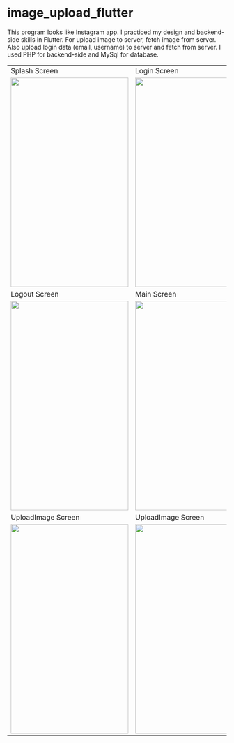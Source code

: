 # image_upload_flutter

This program looks like Instagram app. I practiced my design and backend-side skills in Flutter. For upload image to server, fetch image from server. Also upload login data (email, username) to server and fetch from server. I used PHP for backend-side and MySql for database.



<!DOCTYPE html>
<html>
<body>
  
  <table>
  <tr>
    <td>Splash Screen</td>
     <td>Login Screen</td>
     <td>Register Screen</td>
  </tr>
  <tr>
    <td><img src="https://user-images.githubusercontent.com/78588723/116876246-348b9200-ac2d-11eb-8961-560750624c7f.png" width=270 height=480></td>
    <td><img src="https://user-images.githubusercontent.com/78588723/116876357-643a9a00-ac2d-11eb-8f6b-279901f31719.png" width=270 height=480></td>
    <td><img src="https://user-images.githubusercontent.com/78588723/116876430-803e3b80-ac2d-11eb-9317-4c12801ad310.png" width=270 height=480></td>
  </tr>
  
   <tr>
    <td>Logout Screen</td>
     <td>Main Screen</td>
     <td>Main Screen</td>
  </tr>
  <tr>
    <td><img src="https://user-images.githubusercontent.com/78588723/116877093-87197e00-ac2e-11eb-9357-f8e2bcab26e5.png" width=270 height=480></td>
    <td><img src="https://user-images.githubusercontent.com/78588723/116876494-9ea43700-ac2d-11eb-92cb-b22af8cf1520.png" width=270 height=480></td>
    <td><img src="https://user-images.githubusercontent.com/78588723/116876461-91874800-ac2d-11eb-8191-1f0fc1b55ad2.png" width=270 height=480></td>
  </tr>
  
  <tr>
    <td>UploadImage Screen</td>
    <td>UploadImage Screen</td>
  </tr>
  <tr>
    <td><img src="https://user-images.githubusercontent.com/78588723/116876533-b24f9d80-ac2d-11eb-8284-1e584eb324bc.png" width=270 height=480></td>
    <td><img src="https://user-images.githubusercontent.com/78588723/116877040-75d07180-ac2e-11eb-86f1-9e5cd146b645.png" width=270 height=480></td>
  </tr>
 </table>
 
